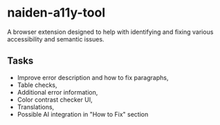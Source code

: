 # naiden-a11y-tool

A browser extension designed to help with identifying and fixing various accessibility and semantic issues.  

## Tasks
- Improve error description and how to fix paragraphs,
- Table checks,
- Additional error information,
- Color contrast checker UI,
- Translations,
- Possible AI integration in "How to Fix" section
